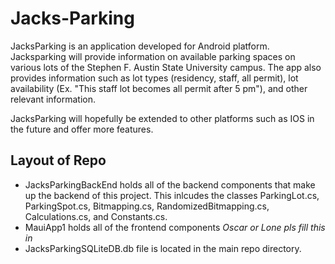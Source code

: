 # Jacks-Parking

JacksParking is an application developed for Android platform. Jacksparking will provide information on available parking spaces on various lots of the Stephen F. Austin State University campus. The app also provides information such as lot types (residency, staff, all permit), lot availability (Ex. "This staff lot becomes all permit after 5 pm"), and other relevant information.

JacksParking will hopefully be extended to other platforms such as IOS in the future and offer more features. 

## Layout of Repo
- JacksParkingBackEnd holds all of the backend components that make up the backend of this project. This inlcudes the classes ParkingLot.cs, ParkingSpot.cs, Bitmapping.cs, RandomizedBitmapping.cs, Calculations.cs, and Constants.cs.
- MauiApp1 holds all of the frontend components *Oscar or Lone pls fill this in*
- JacksParkingSQLiteDB.db file is located in the main repo directory.
